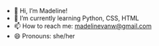 - 👋 Hi, I’m Madeline!
- 🌱 I’m currently learning Python, CSS, HTML
- 📫 How to reach me: madelinevanw@gmail.com
- 😄 Pronouns: she/her

<!---
madelinevanw/madelinevanw is a ✨ special ✨ repository because its `README.md` (this file) appears on your GitHub profile.
You can click the Preview link to take a look at your changes.
--->
